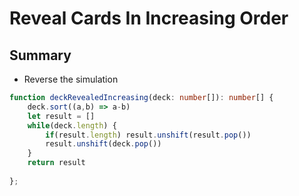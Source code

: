 # Reveal Cards In Increasing Order

## Summary
- Reverse the simulation

``` typescript
function deckRevealedIncreasing(deck: number[]): number[] {
    deck.sort((a,b) => a-b)
    let result = []
    while(deck.length) {
        if(result.length) result.unshift(result.pop())
        result.unshift(deck.pop())
    }
    return result
    
};
```